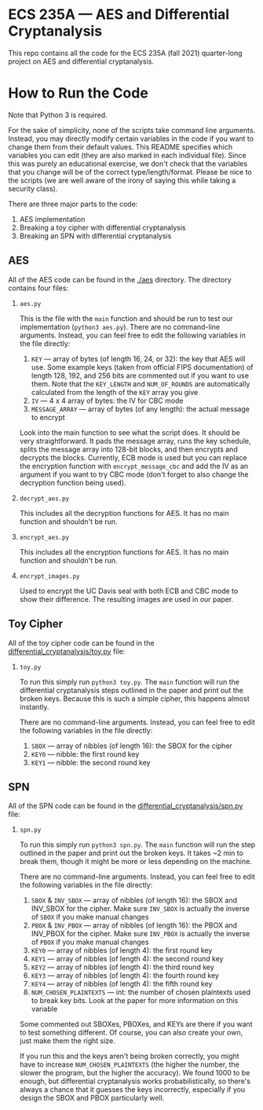 # ECS 235A — AES and Differential Cryptanalysis
This repo contains all the code for the ECS 235A (fall 2021) quarter-long project on AES and differential cryptanalysis.

# How to Run the Code
Note that Python 3 is required.

For the sake of simplicity, none of the scripts take command line arguments. Instead, you may directly modify certain variables in the code if you want to change them from their default values. This README specifies which variables you can edit (they are also marked in each individual file). Since this was purely an educational exercise, we don't check that the variables that you change will be of the correct type/length/format. Please be nice to the scripts (we are well aware of the irony of saying this while taking a security class).

There are three major parts to the code:
1. AES implementation
2. Breaking a toy cipher with differential cryptanalysis
3. Breaking an SPN with differential cryptanalysis

## AES
All of the AES code can be found in the [./aes](aes) directory. The directory contains four files:

1. `aes.py`

    This is the file with the `main` function and should be run to test our implementation (`python3 aes.py`). There are no command-line arguments. Instead, you can feel free to edit the following variables in the file directly:
    1. `KEY` — array of bytes (of length 16, 24, or 32): the key that AES will use. Some example keys (taken from official FIPS documentation) of length 128, 192, and 256 bits are commented out if you want to use them. Note that the `KEY_LENGTH` and `NUM_OF_ROUNDS` are automatically calculated from the length of the `KEY` array you give
    2. `IV` — 4 x 4 array of bytes: the IV for CBC mode
    3. `MESSAGE_ARRAY` — array of bytes (of any length): the actual message to encrypt

    Look into the main function to see what the script does. It should be very straightforward. It pads the message array, runs the key schedule, splits the message array into 128-bit blocks, and then encrypts and decrypts the blocks. Currently, ECB mode is used but you can replace the encryption function with `encrypt_message_cbc` and add the IV as an argument if you want to try CBC mode (don't forget to also change the decryption function being used).

2. `decrypt_aes.py`

    This includes all the decryption functions for AES. It has no main function and shouldn't be run.

3. `encrypt_aes.py`

    This includes all the encryption functions for AES. It has no main function and shouldn't be run.

4. `encrypt_images.py`

    Used to encrypt the UC Davis seal with both ECB and CBC mode to show their difference. The resulting images are used in our paper.

## Toy Cipher
All of the toy cipher code can be found in the [differential_cryptanalysis/toy.py](./differential_cryptanalysis/toy.py) file:

1. `toy.py`

    To run this simply run `python3 toy.py`. The `main` function will run the differential cryptanalysis steps outlined in the paper and print out the broken keys. Because this is such a simple cipher, this happens almost instantly.

    There are no command-line arguments. Instead, you can feel free to edit the following variables in the file directly:
    1. `SBOX` — array of nibbles (of length 16): the SBOX for the cipher
    2. `KEY0` — nibble: the first round key
    3. `KEY1` — nibble: the second round key

## SPN
All of the SPN code can be found in the [differential_cryptanalysis/spn.py](./differential_cryptanalysis/spn.py) file:

1. `spn.py`

    To run this simply run `python3 spn.py`. The `main` function will run the step outlined in the paper and print out the broken keys. It takes ~2 min to break them, though it might be more or less depending on the machine.

    There are no command-line arguments. Instead, you can feel free to edit the following variables in the file directly:
    1. `SBOX` & `INV_SBOX` — array of nibbles (of length 16): the SBOX and INV_SBOX for the cipher. Make sure `INV_SBOX` is actually the inverse of `SBOX` if you make manual changes
    2. `PBOX` & `INV_PBOX` — array of nibbles (of length 16): the PBOX and INV_PBOX for the cipher. Make sure `INV_PBOX` is actually the inverse of `PBOX` if you make manual changes
    3. `KEY0` — array of nibbles (of length 4): the first round key
    4. `KEY1` — array of nibbles (of length 4): the second round key
    5. `KEY2` — array of nibbles (of length 4): the third round key
    6. `KEY3` — array of nibbles (of length 4): the fourth round key
    7. `KEY4` — array of nibbles (of length 4): the fifth round key
    8. `NUM_CHOSEN_PLAINTEXTS` — int: the number of chosen plaintexts used to break key bits. Look at the paper for more information on this variable

    Some commented out SBOXes, PBOXes, and KEYs are there if you want to test something different. Of course, you can also create your own, just make them the right size.

    If you run this and the keys aren't being broken correctly, you might have to increase `NUM_CHOSEN_PLAINTEXTS` (the higher the number, the slower the program, but the higher the accuracy). We found 1000 to be enough, but differential cryptanalysis works probabilistically, so there's always a chance that it guesses the keys incorrectly, especially if you design the SBOX and PBOX particularly well.
